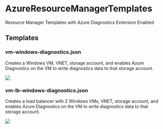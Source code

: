 # AzureResourceManagerTemplates
Resource Manager Templates with Azure Diagnostics Extension Enabled


## Templates 

### vm-windows-diagnostics.json

Creates a Windows VM, VNET, storage account, and enables Azure Diagnostics on the VM to write diagnostics data to that storage account.

<a href="https://portal.azure.com/#create/Microsoft.Template/uri/https%3A%2F%2Fraw.githubusercontent.com%2Fsbtron%2FAzureResourceManagerTemplates%2Fmaster%2Fvm-windows-diagnostics%2Fvm-windows-diagnostics%2FTemplates%2FWindowsVirtualMachine.json" target="_blank">
    <img src="http://azuredeploy.net/deploybutton.png"/>
</a>


### vm-lb-windows-diagnostics.json

Creates a load balancer with 2 Windows VMs, VNET, storage account, and enables Azure Diagnostics on the VM to write diagnostics data to that storage account.

<a href="https://portal.azure.com/#create/Microsoft.Template/uri/https%3A%2F%2Fraw.githubusercontent.com%2Fsbtron%2FAzureResourceManagerTemplates%2Fmaster%2Flbvm-windows-diagnostics%2Flbvm-windows-diagnostics%2FTemplates%2FLoadBalancedVirtualMachine.json" target="_blank">
    <img src="http://azuredeploy.net/deploybutton.png"/>
</a>
